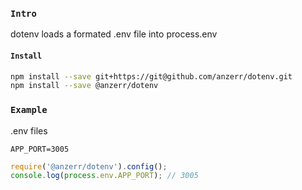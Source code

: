 
### `Intro`
dotenv loads a formated .env file into process.env

#### `Install`
``` bash
npm install --save git+https://git@github.com/anzerr/dotenv.git
npm install --save @anzerr/dotenv
```

### `Example`
.env files
```dosini
APP_PORT=3005
```
``` javascript
require('@anzerr/dotenv').config();
console.log(process.env.APP_PORT); // 3005
```